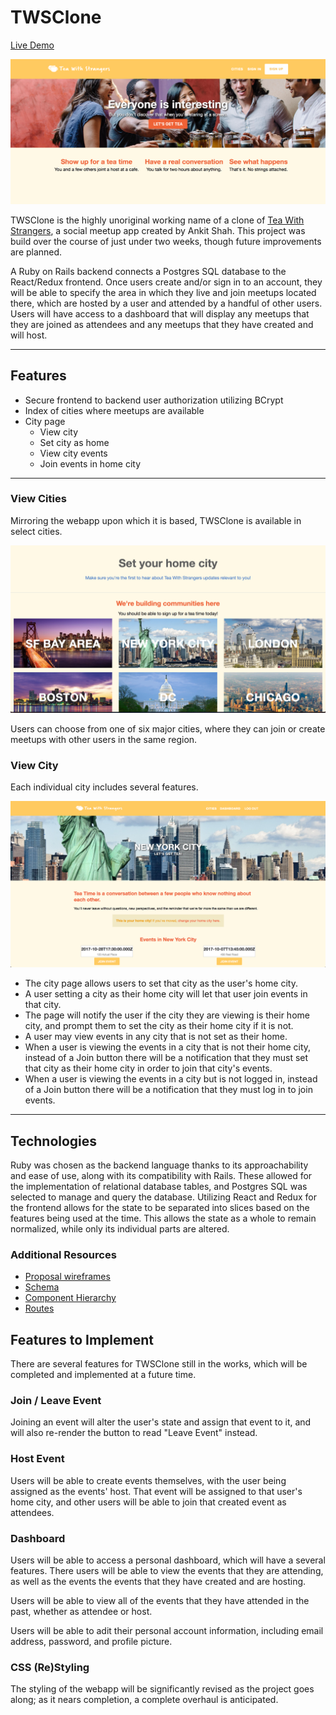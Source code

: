 # TWSClone

[Live Demo](https://twsclone.herokuapp.com/)

![Home Page](app/assets/images/homepage.png)

TWSClone is the highly unoriginal working name of a clone of [Tea With Strangers](https://teawithstrangers.com), a social meetup app created by Ankit Shah. This project was build over the course of just under two weeks, though future improvements are planned.

A Ruby on Rails backend connects a Postgres SQL database to the React/Redux frontend. Once users create and/or sign in to an account, they will be able to specify the area in which they live and join meetups located there, which are hosted by a user and attended by a handful of other users. Users will have access to a dashboard that will display any meetups that they are joined as attendees and any meetups that they have created and will host.

---

## Features

* Secure frontend to backend user authorization utilizing BCrypt
* Index of cities where meetups are available
* City page
  * View city
  * Set city as home
  * View city events
  * Join events in home city

---

### View Cities

Mirroring the webapp upon which it is based, TWSClone is available in select cities.

![Cities](app/assets/images/cities.png)

Users can choose from one of six major cities, where they can join or create meetups with other users in the same region.

### View City

Each individual city includes several features.

![City](app/assets/images/morebettercity.png)

* The city page allows users to set that city as the user's home city.
* A user setting a city as their home city will let that user join events in that city.
* The page will notify the user if the city they are viewing is their home city, and prompt them to set the city as their home city if it is not.
* A user may view events in any city that is not set as their home.
* When a user is viewing the events in a city that is not their home city, instead of a Join button there will be a notification that they must set that city as their home city in order to join that city's events.
* When a user is viewing the events in a city but is not logged in, instead of a Join button there will be a notification that they must log in to join events.

---

## Technologies

Ruby was chosen as the backend language thanks to its approachability and ease of use, along with its compatibility with Rails. These allowed for the implementation of relational database tables, and Postgres SQL was selected to manage and query the database. Utilizing React and Redux for the frontend allows for the state to be separated into slices based on the features being used at the time. This allows the state as a whole to remain normalized, while only its individual parts are altered.

### Additional Resources

* [Proposal wireframes](https://github.com/jbieze/twsclone/wiki/Wireframes)
* [Schema](https://github.com/jbieze/twsclone/wiki/Schema)
* [Component Hierarchy](https://github.com/jbieze/twsclone/wiki/Component-Hierarchy)
* [Routes](https://github.com/jbieze/twsclone/wiki/Routes)

## Features to Implement

There are several features for TWSClone still in the works, which will be completed and implemented at a future time.

### Join / Leave Event

Joining an event will alter the user's state and assign that event to it, and will also re-render the button to read "Leave Event" instead.

### Host Event

Users will be able to create events themselves, with the user being assigned as the events' host. That event will be assigned to that user's home city, and other users will be able to join that created event as attendees.

### Dashboard

Users will be able to access a personal dashboard, which will have a several features. There users will be able to view the events that they are attending, as well as the events the events that they have created and are hosting.

Users will be able to view all of the events that they have attended in the past, whether as attendee or host.

Users will be able to adit their personal account information, including email address, password, and profile picture.

### CSS (Re)Styling

The styling of the webapp will be significantly revised as the project goes along; as it nears completion, a complete overhaul is anticipated.
